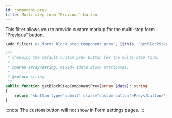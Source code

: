 ```yaml
---
id: component-prev
title: Multi-step form "Previous" button
---
```


This filter allows you to provide custom markup for the multi-step form "Previous" button.

```php
\add_filter('es_forms_block_step_component_prev', [$this, 'getBlockStepComponentPrev']);

/**
 * Changing the default custom prev button for the multi-step form.
 *
 * @param array<string, mixed> $data Block attributes.
 *
 * @return string
 */
public function getBlockStepComponentPrev(array $data): string
{
	return '<button type="submit" class="custom-button">Prev</button>';
}
```

:::note
The custom button will not show in Form settings pages.
:::
